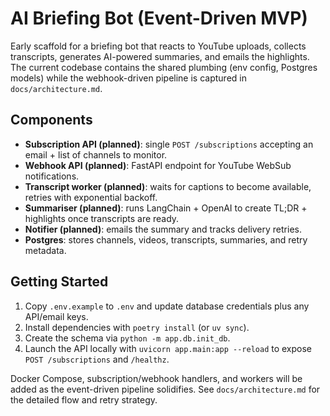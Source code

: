 # AI Briefing Bot (Event-Driven MVP)

Early scaffold for a briefing bot that reacts to YouTube uploads, collects transcripts, generates AI-powered summaries, and emails the highlights. The current codebase contains the shared plumbing (env config, Postgres models) while the webhook-driven pipeline is captured in `docs/architecture.md`.

## Components

- **Subscription API (planned)**: single `POST /subscriptions` accepting an email + list of channels to monitor.
- **Webhook API (planned)**: FastAPI endpoint for YouTube WebSub notifications.
- **Transcript worker (planned)**: waits for captions to become available, retries with exponential backoff.
- **Summariser (planned)**: runs LangChain + OpenAI to create TL;DR + highlights once transcripts are ready.
- **Notifier (planned)**: emails the summary and tracks delivery retries.
- **Postgres**: stores channels, videos, transcripts, summaries, and retry metadata.

## Getting Started

1. Copy `.env.example` to `.env` and update database credentials plus any API/email keys.
2. Install dependencies with `poetry install` (or `uv sync`).
3. Create the schema via `python -m app.db.init_db`.
4. Launch the API locally with `uvicorn app.main:app --reload` to expose `POST /subscriptions` and `/healthz`.

Docker Compose, subscription/webhook handlers, and workers will be added as the event-driven pipeline solidifies. See `docs/architecture.md` for the detailed flow and retry strategy.
